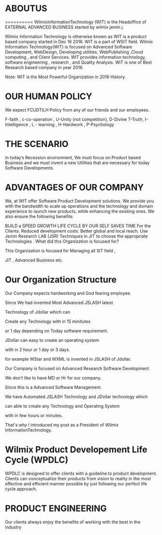 # ABOUTUS
==========
WilmixInformationTechnology  (WIT)   is  the  Headoffice   of  EXTERNAL ADVANCED  BUSINESS  started by wilmix jemin  j.

Wilmix Information Technology is otherwise known as WIT is a product based company started in Dec 16 2016. WIT is a part of WSIT field. Wilmix Information Technology(WIT) is focused on Advanced Software Development, WebDesign, Developing utilities, WebPublishing ,Cloud computing , and Client Services. WIT provides information technology, software engineering , research , and Quality Analysis. WIT is one of Best Research based company in year 2016.


Note:  WIT   is  the   Most  Powerful  Organization   in  2016   History.

OUR HUMAN POLICY
================

We expect FCUDTILH Policy from any of our friends and our employees.

F-faith , c-co-operation , U-Unity (not competition), D-Divine T-Truth, I-Intelligence , L - learning , H-Hardwork , P-Psychology

THE SCENARIO
==============

In today’s Recession environment, We must focus on Product based Business and we must invent a new Utilities that are necessary for today Software Developments.

ADVANTAGES OF OUR COMPANY
=============================

We, at WIT offer Software Product Development solutions. We provide you with the bandwidth to scale up operations and the technology and domain experience to launch new products, while enhancing the existing ones. We also ensure the following benefits:

BUILD    a   SPEED  GROWTH  LIFE    CYCLE  BY  OUR  SELF
SAVES  TIME  For    the    Clients.
Reduced development costs.
Better global and local reach.
Use   Jemin  Research   LAB (JSR) Techniques in JIT   to    choose    the  appropriate    Technologies .
What did this Organization is focused for?

This Organization is focused for   Managing  all   SIT field ,

JIT , Advanced Business etc.


Our Organization Structure
==========================

Our Company expects   hardworking  and  God fearing  employee.

Since We had invented Most Advanced JSLASH latest

Technology of Jdollar which can

Create any Technology with in 15 minitutes

or 1 day depending on Today software requirement.

JDollar can easy to create an operating system

with in 2 hour or 1 day or 3 days.

for example WStar and WXML is invented in JSLASH of Jdollar.

Our Company is focused on Advanced Research Software Development

We don't like to have MD or Hr for our company.

Since this is a Advanced Software Management.

We have Automated JSLASH Technology and JDollar technology which

can able to create any Technology and Operating System

with in few hours or minutes. 

That's why I introduced my post as a President of  Wilmix InformationTechnology.




Wilmix Product Developement Life Cycle (WPDLC)
==============================================

WPDLC is designed to offer clients with a guideline to product development. Clients can conceptualize their products from vision to reality in the most effective and efficient manner possible by just following our perfect life cycle approach.


PRODUCT ENGINEERING
======================

Our clients always enjoy the benefits of working with the best in the industry


